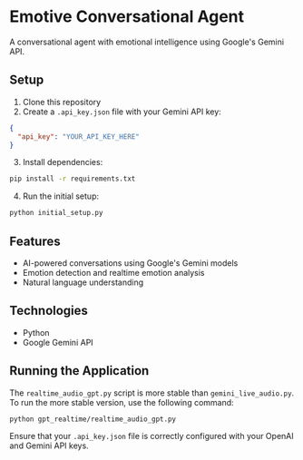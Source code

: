 # Emotive Conversational Agent

A conversational agent with emotional intelligence using Google's Gemini API.

## Setup

1. Clone this repository
2. Create a `.api_key.json` file with your Gemini API key:
```json
{
  "api_key": "YOUR_API_KEY_HERE"
}
```
3. Install dependencies:
```bash
pip install -r requirements.txt
```
4. Run the initial setup:
```bash
python initial_setup.py
```

## Features

- AI-powered conversations using Google's Gemini models
- Emotion detection and realtime emotion analysis
- Natural language understanding

## Technologies

- Python
- Google Gemini API

## Running the Application

The `realtime_audio_gpt.py` script is more stable than `gemini_live_audio.py`. To run the more stable version, use the following command:

```bash
python gpt_realtime/realtime_audio_gpt.py
```

Ensure that your `.api_key.json` file is correctly configured with your OpenAI and Gemini API keys. 